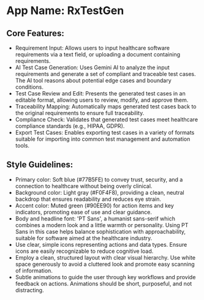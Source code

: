 # **App Name**: RxTestGen

## Core Features:

- Requirement Input: Allows users to input healthcare software requirements via a text field, or uploading a document containing requirements.
- AI Test Case Generation: Uses Gemini AI to analyze the input requirements and generate a set of compliant and traceable test cases. The AI tool reasons about potential edge cases and boundary conditions.
- Test Case Review and Edit: Presents the generated test cases in an editable format, allowing users to review, modify, and approve them.
- Traceability Mapping: Automatically maps generated test cases back to the original requirements to ensure full traceability.
- Compliance Check: Validates that generated test cases meet healthcare compliance standards (e.g., HIPAA, GDPR).
- Export Test Cases: Enables exporting test cases in a variety of formats suitable for importing into common test management and automation tools.

## Style Guidelines:

- Primary color: Soft blue (#77B5FE) to convey trust, security, and a connection to healthcare without being overly clinical.
- Background color: Light gray (#F0F4F8), providing a clean, neutral backdrop that ensures readability and reduces eye strain.
- Accent color: Muted green (#90EE90) for action items and key indicators, promoting ease of use and clear guidance.
- Body and headline font: 'PT Sans', a humanist sans-serif which combines a modern look and a little warmth or personality. Using PT Sans in this case helps balance sophistication with approachability, suitable for software aimed at the healthcare industry.
- Use clear, simple icons representing actions and data types. Ensure icons are easily recognizable to reduce cognitive load.
- Employ a clean, structured layout with clear visual hierarchy. Use white space generously to avoid a cluttered look and promote easy scanning of information.
- Subtle animations to guide the user through key workflows and provide feedback on actions. Animations should be short, purposeful, and not distracting.